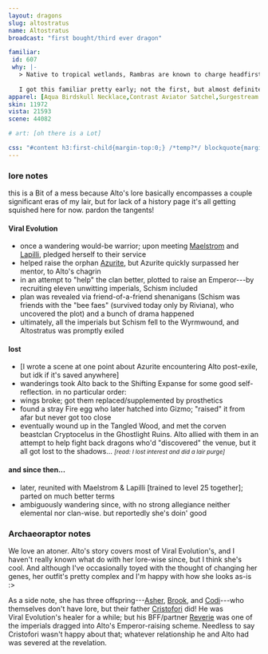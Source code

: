 ```yaml
---
layout: dragons
slug: altostratus
name: Altostratus
broadcast: "first bought/third ever dragon"

familiar:
 id: 607
 why: |-
   > Native to tropical wetlands, Rambras are known to charge headfirst into overwhelming odds.
   
   I got this familiar pretty early; not the first, but almost definitely a Coliseum drop. Thought the "charge headfirst into overwhelming odds" snippet fit Alto's lore at the time, and it's stuck since.
apparel: [Aqua Birdskull Necklace,Contrast Aviator Satchel,Surgestream Coat,Voltaic Stormclaws,Contrast Rogue Cape]
skin: 11972
vista: 21593
scene: 44082

# art: [oh there is a Lot]

css: "#content h3:first-child{margin-top:0;} /*temp?*/ blockquote{margin:1em 1em 1em 3em; font-style:italic;} #content h4{margin-top:1em; text-transform:uppercase; letter-spacing:.025em; /*yes font-variant is an option but the bold is like. Extra Bold Supeme with verdana*/}"
---
```

### lore notes
this is a Bit of a mess because Alto's lore basically encompasses a couple significant eras of my lair, but for lack of a history page it's all getting squished here for now. pardon the tangents!

#### Viral Evolution
- once a wandering would-be warrior; upon meeting [Maelstrom](maelstrom) and [Lapilli](lapilli), pledged herself to their service
- helped raise the orphan [Azurite](https://www1.flightrising.com/dragon/12140008), but Azurite quickly surpassed her mentor, to Alto's chagrin
- in an attempt to "help" the clan better, plotted to raise an Emperor---by recruiting eleven unwitting imperials, Schism included
- plan was revealed via friend-of-a-friend shenanigans (Schism was friends with the "bee faes" (survived today only by Riviana), who uncovered the plot) and a bunch of drama happened
- ultimately, all the imperials but Schism fell to the Wyrmwound, and Altostratus was promptly exiled

#### lost
- [I wrote a scene at one point about Azurite encountering Alto post-exile, but idk if it's saved anywhere]
- wanderings took Alto back to the Shifting&nbsp;Expanse for some good self-reflection. in no particular order:
- wings broke; got them replaced/supplemented by prosthetics
- found a stray Fire egg who later hatched into Gizmo; "raised" it from afar but never got too close
- eventually wound up in the Tangled&nbsp;Wood, and met the corven beastclan Cryptocelus in the Ghostlight&nbsp;Ruins. Alto allied with them in an attempt to help fight back dragons who'd "discovered" the venue, but it all got lost to the shadows... <small><i>[read: I lost interest and did a lair purge<!--see: Flight Reaping-->]</i></small>

#### and since then...
- later, reunited with Maelstrom & Lapilli [trained to level&nbsp;25 together]; parted on much better terms
- ambiguously wandering since, with no strong allegiance neither elemental nor clan-wise. but reportedly she's doin' good

### Archaeoraptor notes
We love an atoner. Alto's story covers most of Viral&nbsp;Evolution's, and I haven't really known what do with her lore-wise since, but I think she's cool. And although I've occasionally toyed with the thought of changing her genes, her outfit's pretty complex and I'm happy with how she looks as-is :>

As a side note, she has three offspring---[Asher](https://www1.flightrising.com/dragon/13421444), [Brook](https://www1.flightrising.com/dragon/13421445), and [Codi](https://www1.flightrising.com/dragon/13421446)---who themselves don't have lore, but their father [Cristofori](https://www1.flightrising.com/dragon/11943858) did! He was Viral&nbsp;Evolution's healer for a while; but his BFF/partner [Reverie](https://www1.flightrising.com/dragon/13403583) was one of the imperials dragged into Alto's Emperor-raising scheme. Needless to say Cristofori wasn't happy about that; whatever relationship he and Alto had was severed at the revelation.